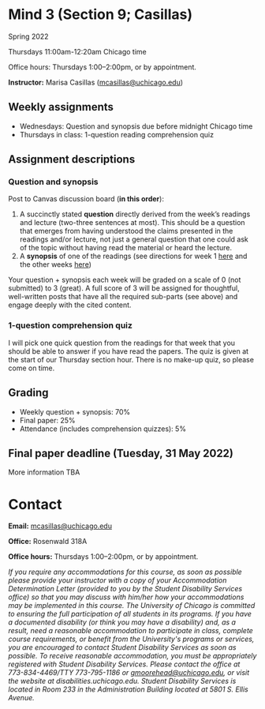 # Mind 3 (Section 9; Casillas)

Spring 2022

Thursdays 11:00am-12:20am Chicago time

Office hours: Thursdays 1:00–2:00pm, or by appointment.

**Instructor:** Marisa Casillas (mcasillas@uchicago.edu)


## Weekly assignments
* Wednesdays: Question and synopsis due before midnight Chicago time
* Thursdays in class: 1-question reading comprehension quiz

## Assignment descriptions

### Question and synopsis

Post to Canvas discussion board (**in this order**):

1. A succinctly stated **question** directly derived from the week’s readings and lecture (two-three sentences at most). This should be a question that emerges from having understood the claims presented in the readings and/or lecture, not just a general question that one could ask of the topic without having read the material or heard the lecture.
2. A **synopsis** of one of the readings (see directions for week 1 [here](../course_instructions/wk1-synopsis/) and the other weeks [here](../course_instructions/wk2to9-synopsis/))

Your question + synopsis each week will be graded on a scale of 0 (not submitted) to 3 (great). A full score of 3 will be assigned for thoughtful, well-written posts that have all the required sub-parts (see above) and engage deeply with the cited content.

### 1-question comprehension quiz

I will pick one quick question from the readings for that week that you should be able to answer if you have read the papers. The quiz is given at the start of our Thursday section hour. There is no make-up quiz, so please come on time.

## Grading

* Weekly question + synopsis: 70%
* Final paper: 25%
* Attendance (includes comprehension quizzes): 5%

## Final paper deadline (Tuesday, 31 May 2022)
More information TBA

# Contact
**Email:** mcasillas@uchicago.edu

**Office:** Rosenwald 318A

**Office hours:** Thursdays 1:00–2:00pm, or by appointment.


_If you require any accommodations for this course, as soon as possible please provide your instructor with a copy of your Accommodation Determination Letter (provided to you by the Student Disability Services office) so that you may discuss with him/her how your accommodations may be implemented in this course.
The University of Chicago is committed to ensuring the full participation of all students in its programs. If you have a documented disability (or think you may have a disability) and, as a result, need a reasonable accommodation to participate in class, complete course requirements, or benefit from the University's programs or services, you are encouraged to contact Student Disability Services as soon as possible. To receive reasonable accommodation, you must be appropriately registered with Student Disability Services.  Please contact the office at 773-834-4469/TTY 773-795-1186 or gmoorehead@uchicago.edu, or visit the website at disabilities.uchicago.edu.  Student Disability Services is located in Room 233 in the Administration Building located at 5801 S. Ellis Avenue._